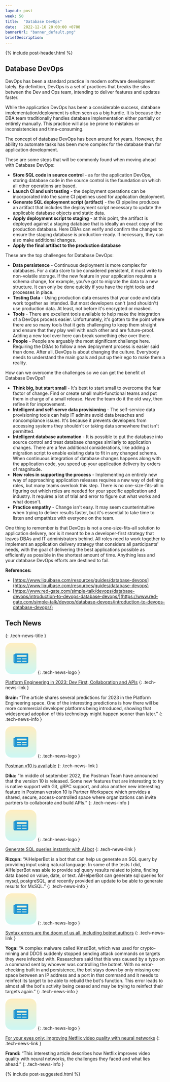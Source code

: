 ```yaml
---
layout: post
week: 50
title:  "Database DevOps"
date:   2022-12-16 20:00:00 +0700
bannerUrl: "banner_default.png"
briefDescription: 
---
```


{% include post-header.html %}

## Database DevOps

DevOps has been a standard practice in modern software development lately. By definition, DevOps is a set of practices that breaks the silos between the Dev and Ops team, intending to deliver features and updates faster.

While the application DevOps has been a considerable success, database implementation/deployment is often seen as a big hurdle. It is because the DBA team traditionally handles database implementation either partially or entirely manually. This practice will also be prone to mistakes or inconsistencies and time-consuming.

The concept of database DevOps has been around for years. However, the ability to automate tasks has been more complex for the database than for application development.

These are some steps that will be commonly found when moving ahead with Database DevOps:

- **Store SQL code in source control** - as for the application DevOps, storing database code in the source control is the foundation on which all other operations are based.
- **Launch CI and unit testing** - the deployment operations can be incorporated into the same CI pipelines used for application deployment.
- **Generate SQL deployment script (artifact)** - the CI pipeline produces an artifact that includes the deployment script necessary to update the applicable database objects and static data. 
- **Apply deployment script to staging** - at this point, the artifact is deployed against a staging database that is ideally an exact copy of the production database. Here DBAs can verify and confirm the changes to ensure the staging database is production-ready. If necessary, they can also make additional changes.
- **Apply the final artifact to the production database**

These are the top challenges for Database DevOps:

- **Data persistence** - Continuous deployment is more complex for databases. For a data store to be considered persistent, it must write to non-volatile storage. If the new feature in your application requires a schema change, for example, you've got to migrate the data to a new structure. It can only be done quickly if you have the right tools and processes in place.
- **Testing Data** - Using production data ensures that your code and data work together as intended. But most developers can't (and shouldn't) use production data. At least, not before it's encrypted or masked.
- **Tools** - There are excellent tools available to help make the integration of a DevOps process easier. Unfortunately, it's gotten to the point where there are so many tools that it gets challenging to keep them straight and ensure that they play well with each other and are future-proof. Adding a new tool over here can break something else over there.
- **People** - People are arguably the most significant challenge here. Requiring the DBAs to follow a new deployment process is easier said than done. After all, DevOps is about changing the culture. Everybody needs to understand the main goals and put up their ego to make them a reality.

How can we overcome the challenges so we can get the benefit of Database DevOps?

- **Think big, but start small** - It's best to start small to overcome the fear factor of change. Find or create small multi-functional teams and put them in charge of a small release. Have the team do it the old way, then refine it for improvement.
- **Intelligent and self-serve data provisioning** - The self-service data provisioning tools can help IT admins avoid data breaches and noncompliance issues. It's because it prevents developers from accessing systems they shouldn't or taking data somewhere that isn't permitted.
- **Intelligent database automation** - It is possible to put the database into source control and treat database changes similarly to application changes. There are a few additional considerations, like adding a migration script to enable existing data to fit in any changed schema. When continuous integration of database changes happens along with the application code, you speed up your application delivery by orders of magnitude. 
- **New roles in supporting the process** - Implementing an entirely new way of approaching application releases requires a new way of defining roles, but many teams overlook this step. There is no one-size-fits-all in figuring out which roles are needed for your specific application and industry. It requires a lot of trial and error to figure out what works and what doesn't.
- **Practice empathy** - Change isn't easy. It may seem counterintuitive when trying to deliver results faster, but it's essential to take time to listen and empathize with everyone on the team.

One thing to remember is that DevOps is not a one-size-fits-all solution to application delivery, nor is it meant to be a developer-first strategy that leaves DBAs and IT administrators behind. All roles need to work together to implement an application delivery strategy that considers all participants' needs, with the goal of delivering the best applications possible as efficiently as possible in the shortest amount of time. Anything less and your database DevOps efforts are destined to fail.

__References:__

- [https://www.liquibase.com/resources/guides/database-devops](https://www.liquibase.com/resources/guides/database-devops)
- [https://www.red-gate.com/simple-talk/devops/database-devops/introduction-to-devops-database-devops/](https://www.red-gate.com/simple-talk/devops/database-devops/introduction-to-devops-database-devops/)

## Tech News
{: .tech-news-title }

![memo](/assets/images/tech-news.svg)
{: .tech-news-logo }

[Platform Engineering in 2023: Dev First, Collaboration and APIs](https://thenewstack.io/platform-engineering-in-2023-dev-first-collaboration-and-apis/)
{: .tech-news-link }

__Brain:__ “The article shares several predictions for 2023 in the Platform Engineering space. One of the interesting predictions is how there will be more commercial developer platforms being introduced, showing that widespread adoption of this technology might happen sooner than later.”
{: .tech-news-info }

![memo](/assets/images/tech-news.svg)
{: .tech-news-logo }

[Postman v10 is available](https://blog.postman.com/announcing-postman-v10/)
{: .tech-news-link }

__Dika:__ “In middle of september 2022, the Postman Team have announced that the version 10 is released. Some new features that are interesting to try is native support with Git, gRPC support, and also another new interesting feature in Postman version 10 is Partner Workspace which provides a shared, secure, access-controlled space where organizations can invite partners to collaborate and build APIs.”
{: .tech-news-info }

![memo](/assets/images/tech-news.svg)
{: .tech-news-logo }

[Generate SQL queries instantly with AI bot](https://aihelperbot.com/)
{: .tech-news-link }

__Rizqun:__ “AIHelperBot is a bot that can help us generate an SQL query by providing input using natural language. In some of the tests I did, AIHelperBot was able to provide sql query results related to joins, finding data based on value, date, or text. AIHelperBot can generate sql queries for mysql, postgreSQL, and recently provided an update to be able to generate results for MsSQL.”
{: .tech-news-info }

![memo](/assets/images/tech-news.svg)
{: .tech-news-logo }

[Syntax errors are the doom of us all, including botnet authors](https://arstechnica.com/information-technology/2022/12/advanced-botnet-taken-down-by-an-all-too-human-flaw-syntax-error/)
{: .tech-news-link }

__Yoga:__ “A complex malware called KmsdBot, which was used for crypto-mining and DDOS suddenly stopped sending attack commands on targets they were infected with. Researchers said that this was caused by a typo on a command sent by whoever was controlling the botnet. With no error-checking built in and persistence, the bot stays down by only missing one space between an IP address and a port in that command and it needs to reinfect its target to be able to rebuild the bot's function. This error leads to almost all the bot's activity being ceased and may be trying to reinfect their targets again.”
{: .tech-news-info }

![memo](/assets/images/tech-news.svg)
{: .tech-news-logo }

[For your eyes only: improving Netflix video quality with neural networks](https://netflixtechblog.com/for-your-eyes-only-improving-netflix-video-quality-with-neural-networks-5b8d032da09c)
{: .tech-news-link }

__Frandi:__ “This interesting article describes how Netflix improves video quality with neural networks, the challenges they faced and what lies ahead.”
{: .tech-news-info }

{% include post-suggested.html %}